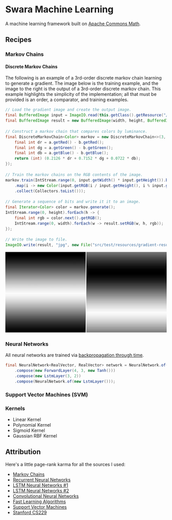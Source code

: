 # Swara Machine Learning
A machine learning framework built on [Apache Commons Math](http://commons.apache.org/proper/commons-math/).

## Recipes
### Markov Chains
#### Discrete Markov Chains
The following is an example of a 3rd-order discrete markov chain learning to generate a gradient. The image below is the training example, and the image to the right is the output of a 3rd-order discrete markov chain. This example highlights the simplicity of the implementation; all that must be provided is an order, a comparator, and training examples.

```java
// Load the gradient image and create the output image.
final BufferedImage input = ImageIO.read(this.getClass().getResource("/gradient.jpg"));
final BufferedImage result = new BufferedImage(width, height, BufferedImage.TYPE_INT_RGB);

// Construct a markov chain that compares colors by luminance.
final DiscreteMarkovChain<Color> markov = new DiscreteMarkovChain<>(3, (a, b) -> {
    final int dr = a.getRed() - b.getRed();
    final int dg = a.getGreen() - b.getGreen();
    final int db = a.getBlue() - b.getBlue();
    return (int) (0.2126 * dr + 0.7152 * dg + 0.0722 * db);
});

// Train the markov chains on the RGB contents of the image.
markov.train(IntStream.range(0, input.getWidth() * input.getHeight()).boxed()
    .map(i -> new Color(input.getRGB(i / input.getHeight(), i % input.getHeight())))
    .collect(Collectors.toList()));

// Generate a sequence of bits and write it it to an image.
final Iterator<Color> color = markov.generate();
IntStream.range(0, height).forEach(h -> {
    final int rgb = color.next().getRGB();
    IntStream.range(0, width).forEach(w -> result.setRGB(w, h, rgb));
});

// Write the image to file.
ImageIO.write(result, "jpg", new File("src/test/resources/gradient-result.jpg"));
```

<img width="49.744%" src="src/test/resources/gradient.jpg"/>
<img width="49.744%" style="float: right" src="src/test/resources/gradient-result.jpg"/>

### Neural Networks
All neural networks are trained via [backpropagation through time](https://en.wikipedia.org/wiki/Backpropagation_through_time).

```java
final NeuralNetwork<RealVector, RealVector> network = NeuralNetwork.of(new LstmLayer())
    .compose(new ForwardLayer(4, 3, new Tanh()))
    .compose(new LstmLayer(3, 2))
    .compose(NeuralNetwork.of(new LstmLayer()));
```


### Support Vector Machines (SVM)

### Kernels
- Linear Kernel
- Polynomial Kernel
- Sigmoid Kernel
- Gaussian RBF Kernel

## Attribution
Here's a little page-rank karma for all the sources I used:
- [Markov Chains](https://www.jair.org/media/1491/live-1491-2335-jair.pdf)
- [Recurrent Neural Networks](http://www.wildml.com/2015/09/recurrent-neural-networks-tutorial-part-1-introduction-to-rnns/)
- [LSTM Neural Networks #1](http://arunmallya.github.io/writeups/nn/lstm/index.html#/)
- [LSTM Neural Networks #2](http://colah.github.io/posts/2015-08-Understanding-LSTMs/)
- [Convolutional Neural Networks](http://ufldl.stanford.edu/tutorial/supervised/ConvolutionalNeuralNetwork/)
- [Fast Learning Algorithms](https://page.mi.fu-berlin.de/rojas/neural/chapter/K8.pdf)
- [Support Vector Machines](https://www.csie.ntu.edu.tw/~cjlin/papers/guide/guide.pdf)
- [Stanford CS229](http://cs229.stanford.edu)

